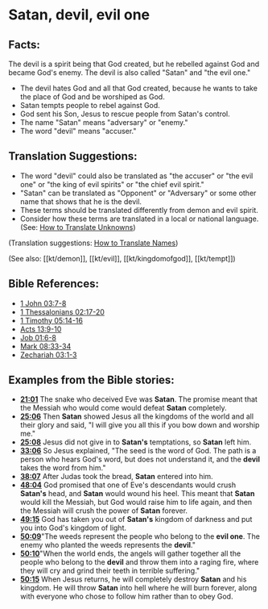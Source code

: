 # Satan, devil, evil one #

## Facts: ##

The devil is a spirit being that God created, but he rebelled against God and became God's enemy. The devil is also called "Satan" and "the evil one."

* The devil hates God and all that God created, because he wants to take the place of God and be worshiped as God.
* Satan tempts people to rebel against God.
* God sent his Son, Jesus to rescue people from Satan's control.
* The name "Satan" means "adversary" or "enemy."
* The word "devil" means "accuser."

## Translation Suggestions: ##

* The word "devil" could also be translated as "the accuser" or "the evil one" or "the king of evil spirits" or "the chief evil spirit."
* "Satan" can be translated as "Opponent" or "Adversary" or some other name that shows that he is the devil.
* These terms should be translated differently from demon and evil spirit.
* Consider how these terms are translated in a local or national language. (See: [How to Translate Unknowns](en/ta-vol1/translate/man/translate-unknown))

(Translation suggestions: [How to Translate Names](en/ta-vol1/translate/man/translate-names))

(See also: [[kt/demon]], [[kt/evil]], [[kt/kingdomofgod]], [[kt/tempt]])

## Bible References: ##

* [1 John 03:7-8](en/tn/1jn/help/03/07)
* [1 Thessalonians 02:17-20](en/tn/1th/help/02/17)
* [1 Timothy 05:14-16](en/tn/1ti/help/05/14)
* [Acts 13:9-10](en/tn/act/help/13/09)
* [Job 01:6-8](en/tn/job/help/01/06)
* [Mark 08:33-34](en/tn/mrk/help/08/33)
* [Zechariah 03:1-3](en/tn/zec/help/03/01)

## Examples from the Bible stories: ##

* __[21:01](en/tn/obs/help/21/01)__ The snake who deceived Eve was __Satan__. The promise meant that the Messiah who would come would defeat __Satan__  completely.
* __[25:06](en/tn/obs/help/25/06)__ Then __Satan__  showed Jesus all the kingdoms of the world and all their glory and said, "I will give you all this if you bow down and worship me."
* __[25:08](en/tn/obs/help/25/08)__ Jesus did not give in to __Satan's__  temptations, so __Satan__  left him.
* __[33:06](en/tn/obs/help/33/06)__ So Jesus explained, "The seed is the word of God. The path is a person who hears God's word, but does not understand it, and the __devil__  takes the word from him."
* __[38:07](en/tn/obs/help/38/07)__ After Judas took the bread, __Satan__  entered into him.
* __[48:04](en/tn/obs/help/48/04)__ God promised that one of Eve's descendants would crush __Satan's__  head, and __Satan__  would wound his heel. This meant that __Satan__  would kill the Messiah, but God would raise him to life again, and then the Messiah will crush the power of __Satan__  forever.
* __[49:15](en/tn/obs/help/49/15)__ God has taken you out of __Satan's__  kingdom of darkness and put you into God's kingdom of light.
* __[50:09](en/tn/obs/help/50/09)__"The weeds represent the people who belong to the __evil one__. The enemy who planted the weeds represents the __devil__."
* __[50:10](en/tn/obs/help/50/10)__"When the world ends, the angels will gather together all the people who belong to the __devil__  and throw them into a raging fire, where they will cry and grind their teeth in terrible suffering."
* __[50:15](en/tn/obs/help/50/15)__ When Jesus returns, he will completely destroy __Satan__  and his kingdom. He will throw __Satan__  into hell where he will burn forever, along with everyone who chose to follow him rather than to obey God.